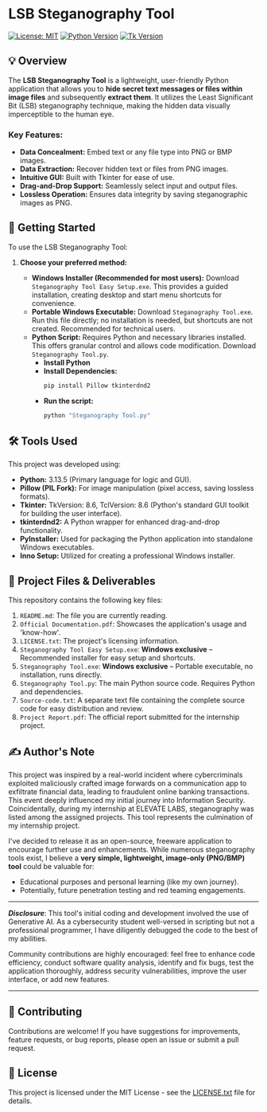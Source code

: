 # LSB Steganography Tool

[![License: MIT](https://img.shields.io/badge/License-MIT-yellow.svg)](https://opensource.org/licenses/MIT)
[![Python Version](https://img.shields.io/badge/Python-3.13.5-blue?logo=python)](https://www.python.org/)
[![Tk Version](https://img.shields.io/badge/Tkinter-8.6-lightgrey)](https://docs.python.org/3/library/tkinter.html)

## 💡 Overview

The **LSB Steganography Tool** is a lightweight, user-friendly Python application that allows you to **hide secret text messages or files within image files** and subsequently **extract them**. It utilizes the Least Significant Bit (LSB) steganography technique, making the hidden data visually imperceptible to the human eye.

### Key Features:

* **Data Concealment:** Embed text or any file type into PNG or BMP images.
* **Data Extraction:** Recover hidden text or files from PNG images.
* **Intuitive GUI:** Built with Tkinter for ease of use.
* **Drag-and-Drop Support:** Seamlessly select input and output files.
* **Lossless Operation:** Ensures data integrity by saving steganographic images as PNG.

## 🚀 Getting Started

To use the LSB Steganography Tool:


1.  **Choose your preferred method:**

    * **Windows Installer (Recommended for most users):**
        Download `Steganography Tool Easy Setup.exe`. This provides a guided installation, creating desktop and start menu shortcuts for convenience.
    * **Portable Windows Executable:**
        Download `Steganography Tool.exe`. Run this file directly; no installation is needed, but shortcuts are not created. Recommended for technical users.
    * **Python Script:**
        Requires Python and necessary libraries installed. This offers granular control and allows code modification. Download `Steganography Tool.py`.
       * **Install Python**
        * **Install Dependencies:**
            ```bash
            pip install Pillow tkinterdnd2
            ```
        * **Run the script:**
            ```bash
            python "Steganography Tool.py"
            ```

## 🛠️ Tools Used

This project was developed using:

* **Python:** 3.13.5 (Primary language for logic and GUI).
* **Pillow (PIL Fork):** For image manipulation (pixel access, saving lossless formats).
* **Tkinter:** TkVersion: 8.6, TclVersion: 8.6 (Python's standard GUI toolkit for building the user interface).
* **tkinterdnd2:** A Python wrapper for enhanced drag-and-drop functionality.
* **PyInstaller:** Used for packaging the Python application into standalone Windows executables.
* **Inno Setup:** Utilized for creating a professional Windows installer.

## 📜 Project Files & Deliverables

This repository contains the following key files:

1.  `README.md`: The file you are currently reading.
2.  `Official Documentation.pdf`: Showcases the application's usage and 'know-how'.
3.  `LICENSE.txt`: The project's licensing information.
4.  `Steganography Tool Easy Setup.exe`: **Windows exclusive** – Recommended installer for easy setup and shortcuts.
5.  `Steganography Tool.exe`: **Windows exclusive** – Portable executable, no installation, runs directly.
6.  `Steganography Tool.py`: The main Python source code. Requires Python and dependencies.
7.  `Source-code.txt`: A separate text file containing the complete source code for easy distribution and review.
8.  `Project Report.pdf`: The official report submitted for the internship project.

## ✍️ Author's Note

This project was inspired by a real-world incident where cybercriminals exploited maliciously crafted image forwards on a communication app to exfiltrate financial data, leading to fraudulent online banking transactions. This event deeply influenced my initial journey into Information Security. Coincidentally, during my internship at ELEVATE LABS, steganography was listed among the assigned projects. This tool represents the culmination of my internship project.

I've decided to release it as an open-source, freeware application to encourage further use and enhancements. While numerous steganography tools exist, I believe a **very simple, lightweight, image-only (PNG/BMP) tool** could be valuable for:
* Educational purposes and personal learning (like my own journey).
* Potentially, future penetration testing and red teaming engagements.

---

**_Disclosure_**: This tool's initial coding and development involved the use of Generative AI. As a cybersecurity student well-versed in scripting but not a professional programmer, I have diligently debugged the code to the best of my abilities.

Community contributions are highly encouraged: feel free to enhance code efficiency, conduct software quality analysis, identify and fix bugs, test the application thoroughly, address security vulnerabilities, improve the user interface, or add new features.

---

## 🤝 Contributing

Contributions are welcome! If you have suggestions for improvements, feature requests, or bug reports, please open an issue or submit a pull request.

## 📄 License

This project is licensed under the MIT License - see the [LICENSE.txt](LICENSE.txt) file for details.
